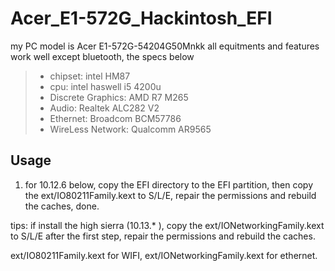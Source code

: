 # Acer_E1-572G_Hackintosh_EFI

my PC model is Acer E1-572G-54204G50Mnkk
all equitments and features work well except bluetooth, the specs below

> * chipset:    		intel HM87
> * cpu: 				intel haswell i5 4200u
> * Discrete Graphics: 	AMD R7 M265
> * Audio: 				Realtek ALC282 V2
> * Ethernet:			Broadcom BCM57786
> * WireLess Network:	Qualcomm AR9565


## Usage
1. for 10.12.6 below, copy the EFI directory to the EFI partition, then copy the ext/IO80211Family.kext to S/L/E, repair the permissions and rebuild the caches, done.

tips: if install the high sierra (10.13.* ), copy the ext/IONetworkingFamily.kext to S/L/E after the first step, repair the permissions and rebuild the caches.

ext/IO80211Family.kext for WIFI, ext/IONetworkingFamily.kext for ethernet.

